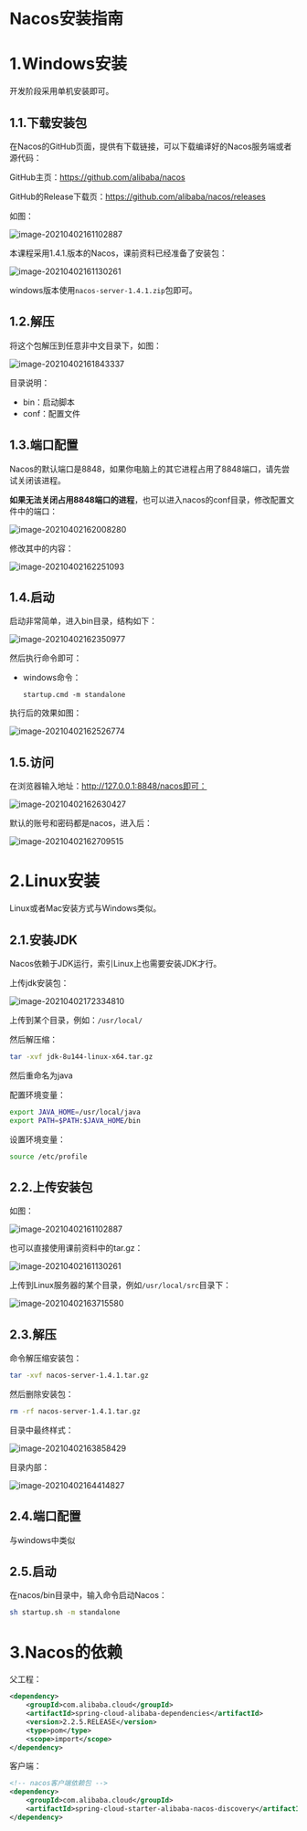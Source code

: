 # Nacos安装指南



# 1.Windows安装

开发阶段采用单机安装即可。

## 1.1.下载安装包

在Nacos的GitHub页面，提供有下载链接，可以下载编译好的Nacos服务端或者源代码：

GitHub主页：https://github.com/alibaba/nacos

GitHub的Release下载页：https://github.com/alibaba/nacos/releases

如图：

![image-20210402161102887](https://xingqiu-tuchuang-1256524210.cos.ap-shanghai.myqcloud.com/5339/image-20210402161102887.png)



本课程采用1.4.1.版本的Nacos，课前资料已经准备了安装包：

![image-20210402161130261](https://xingqiu-tuchuang-1256524210.cos.ap-shanghai.myqcloud.com/5339/image-20210402161130261.png)

windows版本使用`nacos-server-1.4.1.zip`包即可。



## 1.2.解压

将这个包解压到任意非中文目录下，如图：

![image-20210402161843337](https://xingqiu-tuchuang-1256524210.cos.ap-shanghai.myqcloud.com/5339/image-20210402161843337.png)

目录说明：

- bin：启动脚本
- conf：配置文件



## 1.3.端口配置

Nacos的默认端口是8848，如果你电脑上的其它进程占用了8848端口，请先尝试关闭该进程。

**如果无法关闭占用8848端口的进程**，也可以进入nacos的conf目录，修改配置文件中的端口：

![image-20210402162008280](https://xingqiu-tuchuang-1256524210.cos.ap-shanghai.myqcloud.com/5339/image-20210402162008280.png)

修改其中的内容：

![image-20210402162251093](https://xingqiu-tuchuang-1256524210.cos.ap-shanghai.myqcloud.com/5339/image-20210402162251093.png)



## 1.4.启动

启动非常简单，进入bin目录，结构如下：

![image-20210402162350977](https://xingqiu-tuchuang-1256524210.cos.ap-shanghai.myqcloud.com/5339/image-20210402162350977.png)

然后执行命令即可：

- windows命令：

  ```
  startup.cmd -m standalone
  ```


执行后的效果如图：

![image-20210402162526774](https://xingqiu-tuchuang-1256524210.cos.ap-shanghai.myqcloud.com/5339/image-20210402162526774.png)



## 1.5.访问

在浏览器输入地址：http://127.0.0.1:8848/nacos即可：

![image-20210402162630427](https://xingqiu-tuchuang-1256524210.cos.ap-shanghai.myqcloud.com/5339/image-20210402162630427.png)

默认的账号和密码都是nacos，进入后：

![image-20210402162709515](https://xingqiu-tuchuang-1256524210.cos.ap-shanghai.myqcloud.com/5339/image-20210402162709515.png)





# 2.Linux安装

Linux或者Mac安装方式与Windows类似。

## 2.1.安装JDK

Nacos依赖于JDK运行，索引Linux上也需要安装JDK才行。

上传jdk安装包：

![image-20210402172334810](https://xingqiu-tuchuang-1256524210.cos.ap-shanghai.myqcloud.com/5339/image-20210402172334810.png)

上传到某个目录，例如：`/usr/local/`



然后解压缩：

```sh
tar -xvf jdk-8u144-linux-x64.tar.gz
```

然后重命名为java



配置环境变量：

```sh
export JAVA_HOME=/usr/local/java
export PATH=$PATH:$JAVA_HOME/bin
```

设置环境变量：

```sh
source /etc/profile
```





## 2.2.上传安装包

如图：

![image-20210402161102887](https://xingqiu-tuchuang-1256524210.cos.ap-shanghai.myqcloud.com/5339/image-20210402161102887.png)

也可以直接使用课前资料中的tar.gz：

![image-20210402161130261](https://xingqiu-tuchuang-1256524210.cos.ap-shanghai.myqcloud.com/5339/image-20210402161130261.png)

上传到Linux服务器的某个目录，例如`/usr/local/src`目录下：

![image-20210402163715580](https://xingqiu-tuchuang-1256524210.cos.ap-shanghai.myqcloud.com/5339/image-20210402163715580.png)



## 2.3.解压

命令解压缩安装包：

```sh
tar -xvf nacos-server-1.4.1.tar.gz
```

然后删除安装包：

```sh
rm -rf nacos-server-1.4.1.tar.gz
```

目录中最终样式：

![image-20210402163858429](https://xingqiu-tuchuang-1256524210.cos.ap-shanghai.myqcloud.com/5339/image-20210402163858429.png)

目录内部：

![image-20210402164414827](https://xingqiu-tuchuang-1256524210.cos.ap-shanghai.myqcloud.com/5339/image-20210402164414827.png)



## 2.4.端口配置

与windows中类似



## 2.5.启动

在nacos/bin目录中，输入命令启动Nacos：

```sh
sh startup.sh -m standalone
```







# 3.Nacos的依赖

父工程：

```xml
<dependency>
    <groupId>com.alibaba.cloud</groupId>
    <artifactId>spring-cloud-alibaba-dependencies</artifactId>
    <version>2.2.5.RELEASE</version>
    <type>pom</type>
    <scope>import</scope>
</dependency>
```



客户端：

```xml
<!-- nacos客户端依赖包 -->
<dependency>
    <groupId>com.alibaba.cloud</groupId>
    <artifactId>spring-cloud-starter-alibaba-nacos-discovery</artifactId>
</dependency>

```







